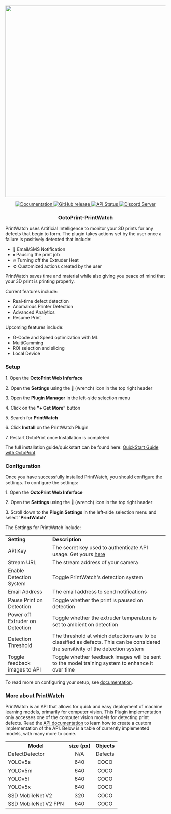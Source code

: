 <p align="center">
    <br>
    <img src="https://printpal.io/wp-content/uploads/2021/11/printwatch_background_blue-cropped_maxpng.png" width="600"/>
    <br>
<p>
<p align="center">
    <a href="https://printpal.io/">
        <img alt="Documentation" src="https://img.shields.io/badge/website-online-brightgreen">
    </a>
    <a href="https://github.com/printpal-io/OctoPrint-PrintWatch/releases">
        <img alt="GitHub release" src="https://img.shields.io/badge/release-1.0.0-blue">
    </a>
    <a href="https://printpal.pythonanywhere.com/api/status">
        <img alt="API Status" src="https://img.shields.io/badge/API%20status-paused-yellow">
    </a>
    <a href="https://discord.gg/DRM7w88AbS">
        <img alt="Discord Server" src="https://img.shields.io/badge/discord-online-blueviolet?logo=discord">
    </a>
</p>
<h3 align="center">
  OctoPrint-PrintWatch
</h3>
<p>
  PrintWatch uses Artificial Intelligence to monitor your 3D prints for any defects that begin to form. The plugin takes actions set by the user once a failure is positively detected that include:
</p>
<ul>
  <li>📧 Email/SMS Notification</li>
  <li>⏸ Pausing the print job</li>
  <li>🔥 Turning off the Extruder Heat</li>
  <li>⚙ Customized actions created by the user</li>
</ul>

<p>
  PrintWatch saves time and material while also giving you peace of mind that your 3D print is printing properly.
</p>
<p>
    Current features include:
</p>
<ul>
  <li>Real-time defect detection</li>
  <li>Anomalous Printer Detection</li>
  <li>Advanced Analytics</li>
  <li>Resume Print</li>
</ul>
<p>
    Upcoming features include:
</p>
<ul>
  <li>G-Code and Speed optimization with ML</li>
  <li>MultiCamming</li>
  <li>ROI selection and slicing</li>
  <li>Local Device</li>
</ul>
<h3>
  Setup
</h3>
<p>
    1. Open the <b>OctoPrint Web Inferface</b>
</p>
<p>
    2. Open the <b>Settings</b> using the 🔧 (wrench) icon in the top right header
</p>
<p>
    3. Open the <b>Plugin Manager</b> in the left-side selection menu
</p>
<p>
    4. Click on the <b>"+ Get More"</b> button
</p>
<p>
    5. Search for <b>PrintWatch</b>
</p>
<p>
    6. Click <b>Install</b> on the PrintWatch Plugin
</p>
<p>
  7. Restart OctoPrint once Installation is completed
</p>
<p>
  The full installation guide/quickstart can be found here: <a href="https://printpal.io/documentation/quick-start-guide/">QuickStart Guide with OctoPrint</a>
</p>
<h3>
  Configuration
</h3>
<p>
  Once you have successfully installed PrintWatch, you should configure the settings. To configure the settings:
</p>
<p>
    1. Open the <b>OctoPrint Web Inferface</b>
</p>
<p>
    2. Open the <b>Settings</b> using the 🔧 (wrench) icon in the top right header
</p>
<p>
    3. Scroll down to the <b>Plugin Settings</b> in the left-side selection menu and select <b>'PrintWatch'</b>
</p>
<p>
    The Settings for PrintWatch include:
</p>
<table>
  <tr>
    <td>
      <b>Setting</b>
    </td>
    <td>
      <b>Description</b>
    </td>
  </tr>
  <tr>
    <td>
      API Key
    </td>
    <td>
      The secret key used to authenticate API usage. Get yours <a href="https://printpal.io/pricing/">here</a>
    </td>
  </tr>
  <tr>
    <td>
      Stream URL
    </td>
    <td>
      The stream address of your camera
    </td>
  </tr>
  <tr>
    <td>
      Enable Detection System
    </td>
    <td>
      Toggle PrintWatch's detection system
    </td>
  </tr>
  <tr>
    <td>
      Email Address
    </td>
    <td>
      The email address to send notifications
    </td>
  </tr>
  <tr>
    <td>
      Pause Print on Detection
    </td>
    <td>
      Toggle whether the print is paused on detection
    </td>
  </tr>
  <tr>
    <td>
      Power off Extruder on Detection
    </td>
    <td>
      Toggle whether the extruder temperature is set to ambient on detection
    </td>
  </tr>
  <tr>
    <td>
      Detection Threshold
    </td>
    <td>
      The threshold at which detections are to be classified as defects. This can be considered the sensitivity of the detection system
    </td>
  </tr>
  <tr>
    <td>
      Toggle feedback images to API
    </td>
    <td>
     Toggle whether feedback images will be sent to the model training system to enhance it over time
    </td>
  </tr>
</table>

<p>
    To read more on configuring your setup, see <a href="https://printpal.io/documentation/">documentation</a>.
</p>
<h3>
  More about PrintWatch
</h3>
<p>
  PrintWatch is an API that allows for quick and easy deployment of machine learning models, primarily for computer vision. This Plugin implementation only accesses one of the computer vision models for detecting print defects. Read the <a href="https://printpal.io/documentation/api/">API documentation</a> to learn how to create a custom implementation of the API. Below is a table of currently implemented models, with many more to come.
</p>
<table>
  <tr>
    <td style="text-align:center">
      <b>Model</b>
    </td>
    <td style="text-align:center">
      <b>size (px)</b>
    </td>
    <td style="text-align:center">
      <b>Objects</b>
    </td>
  </tr>
  <tr>
    <td>
      DefectDetector
    </td>
    <td style="text-align:center">
      N/A
    </td>
    <td style="text-align:center">
      Defects
    </td>
  </tr>
  <tr>
    <td>
      YOLOv5s
    </td>
    <td style="text-align:center">
      640
    </td>
    <td style="text-align:center">
      COCO
    </td>
  </tr>
  <tr>
    <td>
      YOLOv5m
    </td>
    <td style="text-align:center">
      640
    </td>
    <td style="text-align:center">
      COCO
    </td>
  </tr>
  <tr>
    <td>
      YOLOv5l
    </td>
    <td style="text-align:center">
      640
    </td>
    <td style="text-align:center">
      COCO
    </td>
  </tr>
  <tr>
    <td>
      YOLOv5x
    </td>
    <td style="text-align:center">
      640
    </td>
    <td style="text-align:center">
      COCO
    </td>
  </tr>
  <tr>
    <td>
      SSD MobileNet V2
    </td>
    <td style="text-align:center">
      320
    </td>
    <td style="text-align:center">
      COCO
    </td>
  </tr>
  <tr>
    <td>
      SSD MobileNet V2 FPN
    </td>
    <td style="text-align:center">
      640
    </td>
    <td style="text-align:center">
      COCO
    </td>
  </tr>
</table>
